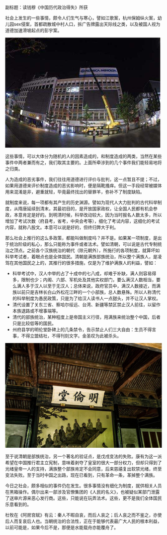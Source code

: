 副标题：读钱穆《中国历代政治得失》所获

社会上发生的一些事情，颇令人们生气与寒心，譬如江歌案，杭州保姆纵火案，幼儿园sex侵案，首都疏散城中村人口，拆广告牌露出天际线之类，以及被国人视为道德加速滑坡起点的彭宇案。

![遮挡天际线的广告牌](https://github.com/glrh111/essay/blob/master/images/20171218_1%E5%A4%A9%E9%99%85%E7%BA%BF.jpg)

这些事情，可以大体分为随机的人的因素造成的，和制度造成的两类，当然在某些事件中两者兼而有之，我们取其主要的。上面所牵涉到的几个事件我们能轻易地将之归类。

人为造成的恶劣事件，我们往往用道德进行评价与批判，这一点暂且不提；不过，如果用道德来评价制度造成的恶劣影响时，便是隔靴搔痒。但这一手段经常被媒体用来混淆是非，避重就轻，毕竟最终找出的替罪羊，弥补不了制度缺陷。

就制度来说，每一项都有其产生的历史渊源。譬如为现代人大力批判的古代科举制度，从隋唐延续到清末，其最初目的，是开放国家政权，让全国人民都有机会参政，本意肯定是好的。到明清时候，科举改动较大，因为当时报名人数太多，所以增加了考试次数（府县考，省考，中央会考等），细化了考试内容，这细化的考试内容，就称八股文。本意可以说是好的，但终归弊大于利。

那么社会上推行的这么多政策，都能叫做制度吗？并不是。如果某一项制度，是出于统治阶级的私心，那么只能称为事件或者法术。譬如清朝，可以说是古代专制统治之顶点。之前各个汉族统治的朝代（除元朝外），所施行的各项制度，就算坏如科举考试者，着眼点也是全体国民。清朝是满族部族统治，所以整个满族人，是凌驾在其他国民之上的，其推行的很多措施，仅是为了维护满族人的利益，譬如：
+ 科举考试中，汉人中举的占了十成中的七八成，却难于补缺，满人则容易得多，限制也少；内阁、六部、军机处及其他实权部门，要么满汉人数相当，要么满人多于汉人以至于无汉人；总体来说，政府官员中，满汉人数接近，而满族以前只是吉林长白山外松花江畔的一个小部族，总人数悬殊。所以人称清代的科举制度为愚民政策，只是为了给汉人读书人一点甜头，并不让汉人掌权。
+ 清代设置了关东三省、察哈尔绥远、台湾、新疆等禁区禁止汉人前往，以留作本族退路或不增事端等。
+ 清代的部族统治，某种程度上是帝国主义行径，用满族来统治整个中国，后者只是比较低等的国民。
+ 州府县学的明伦堂卧碑上的几条禁令，告示禁止人们三大自由：生员不得言事，不得立盟结社，不得刊刻文字。金圣叹为此被杀头。

![明伦堂](https://github.com/glrh111/essay/blob/master/images/20171218_2%E6%98%8E%E4%BC%A6%E5%A0%82.jpg)

至于说清朝是部族统治，另一个著名的验证点，是戊戌变法的失败。康有为这一派希望在中国推行君主立宪制，意味着剥夺了皇室的很大一部分权力，但却只得到了光绪皇帝一人的支持，满族整个部族肯定不会同意，后来慈禧复出软禁光绪，终至变法失败。至于当时中国之出路，现在已看到，只有革命一条，革掉整个满族。

今日之社会，颇多相似的事件仍在发生。很多事情没有细化为制度，就供相关人员在黑箱操作。偶尔出来一部涉及官僚集团的《人民的名义》，也被疑似某部门泄露了送审片源来恶心发行商。这些，只能说在玩弄法术。这些，更不是我们全体国民乐意看到的。

杜牧在《阿房宫赋》有云：秦人不暇自哀，而后人哀之；后人哀之而不鉴之，亦使后人而复哀后人也。当朝统治的合法性，正在于能够代表最广大人民的根本利益，以前可能是，如果今后不是，那便是水能载舟亦能覆舟了。
